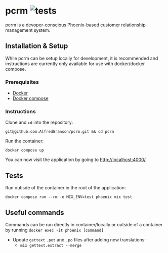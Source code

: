 # pcrm ![tests](https://github.com/AlfredGranson/pcrm/actions/workflows/elixir.yml/badge.svg)

pcrm is a devoper-conscious Phoenix-based customer relationship management system.

## Installation & Setup
While pcrm can be setup locally for development, it is recommended and instructions are currently only available for use with docker/docker compose.

### Prerequisites
- [Docker](https://docs.docker.com/get-docker/)
- [Docker compose](https://docs.docker.com/compose/install/)

### Instructions
Clone and `cd` into the repository:

```
git@github.com:AlfredGranson/pcrm.git && cd pcrm
```
Run the container:

```
docker compose up
```
You can now visit the application by going to [http://localhost:4000/](http://localhost:4000/)

## Tests
Run outisde of the container in the root of the application:

```
docker compose run --rm -e MIX_ENV=test phoenix mix test
```
## Useful commands
Commands can be run directly in container/locally or outside of a container by running ```docker exec -it phoenix [command]```

- Update `gettext` `.pot` and `.po` files after adding new translations:
  - ```mix gettext.extract --merge```
